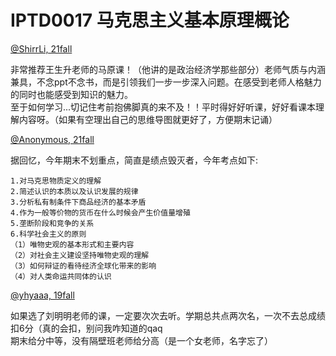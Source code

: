 
# IPTD0017 马克思主义基本原理概论

[@ShirrLi, 21fall](https://github.com/ShirrLi)

非常推荐王生升老师的马原课！（他讲的是政治经济学那些部分）老师气质与内涵兼具，不念ppt不念书，而是引领我们一步一步深入问题。在感受到老师人格魅力的同时也能感受到知识的魅力。\
至于如何学习...切记住考前抱佛脚真的来不及！！平时得好好听课，好好看课本理解内容呀。（如果有空理出自己的思维导图就更好了，方便期末记诵）

[@Anonymous, 21fall]()

据回忆，今年期末不划重点，简直是绩点毁灭者，今年考点如下:

```
1.对马克思物质定义的理解
2.简述认识的本质以及认识发展的规律
3.分析私有制条件下商品经济的基本矛盾
4.作为一般等价物的货币在什么时候会产生价值量增殖
5.垄断阶段和竞争的关系
6.科学社会主义的原则
（1）唯物史观的基本形式和主要内容
（2）对社会主义建设坚持唯物史观的理解
（3）如何辩证的看待经济全球化带来的影响
（4）对人类命运共同体的认识
```

[@yhyaaa, 19fall](https://github.com/yhy-2000)

如果选了刘明明老师的课，一定要次次去听。学期总共点两次名，一次不去总成绩扣6分（真的会扣，别问我咋知道的qaq\
期末给分中等，没有隔壁班老师给分高（是一个女老师，名字忘了）